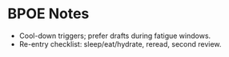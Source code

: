 # BPOE Notes
- Cool-down triggers; prefer drafts during fatigue windows.
- Re-entry checklist: sleep/eat/hydrate, reread, second review.
